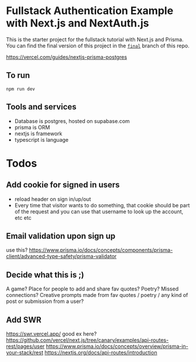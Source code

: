 # Fullstack Authentication Example with Next.js and NextAuth.js

This is the starter project for the fullstack tutorial with Next.js and Prisma. You can find the final version of this project in the [`final`](https://github.com/prisma/blogr-nextjs-prisma/tree/final) branch of this repo.

https://vercel.com/guides/nextjs-prisma-postgres

## To run

`npm run dev`

## Tools and services

- Database is postgres, hosted on supabase.com
- prisma is ORM
- nextjs is framework
- typescript is language

# Todos

## Add cookie for signed in users

- reload header on sign in/up/out
- Every time that visitor wants to do something, that cookie should be part of the request and you can use that username to look up the account, etc etc

## Email validation upon sign up

use this? https://www.prisma.io/docs/concepts/components/prisma-client/advanced-type-safety/prisma-validator

## Decide what this is ;)

A game? Place for people to add and share fav quotes?
Poetry? Missed connections? Creative prompts made from fav quotes / poetry / any kind of post or submission from a user?

## Add SWR

https://swr.vercel.app/
good ex here? https://github.com/vercel/next.js/tree/canary/examples/api-routes-rest/pages/user
https://www.prisma.io/docs/concepts/overview/prisma-in-your-stack/rest
https://nextjs.org/docs/api-routes/introduction
